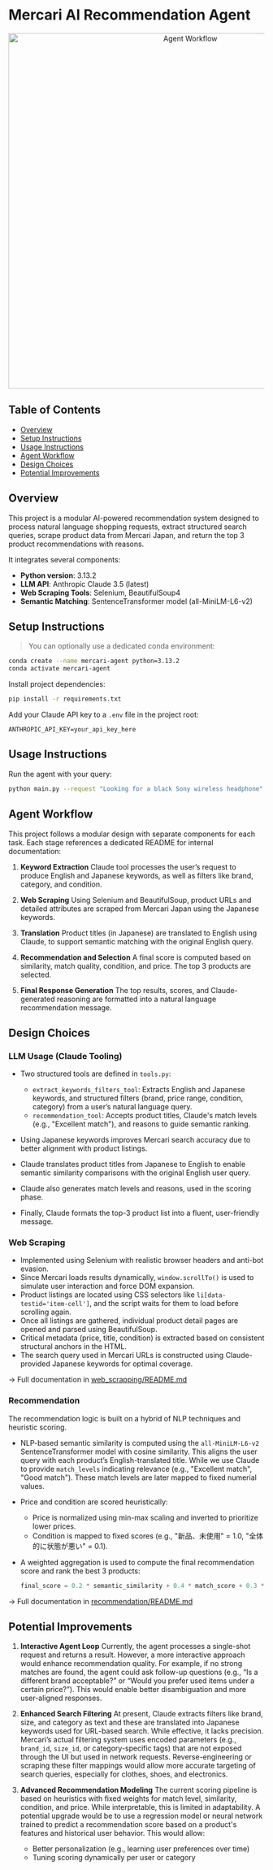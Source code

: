# Mercari AI Recommendation Agent

<p align="center">
  <img src="./docs/agent_workflow.png" alt="Agent Workflow" width="700" />
</p>

## Table of Contents

* [Overview](#overview)
* [Setup Instructions](#setup-instructions)
* [Usage Instructions](#usage-instructions)
* [Agent Workflow](#agent-workflow)
* [Design Choices](#design-choices)
* [Potential Improvements](#potential-improvements)

## Overview

This project is a modular AI-powered recommendation system designed to process natural language shopping requests, extract structured search queries, scrape product data from Mercari Japan, and return the top 3 product recommendations with reasons.

It integrates several components:

* **Python version**: 3.13.2
* **LLM API**: Anthropic Claude 3.5 (latest)
* **Web Scraping Tools**: Selenium, BeautifulSoup4
* **Semantic Matching**: SentenceTransformer model (all-MiniLM-L6-v2)

## Setup Instructions

> You can optionally use a dedicated conda environment:

```bash
conda create --name mercari-agent python=3.13.2
conda activate mercari-agent
```

Install project dependencies:

```bash
pip install -r requirements.txt
```

Add your Claude API key to a `.env` file in the project root:

```env
ANTHROPIC_API_KEY=your_api_key_here
```

## Usage Instructions

Run the agent with your query:

```bash
python main.py --request "Looking for a black Sony wireless headphone"
```

## Agent Workflow

This project follows a modular design with separate components for each task. Each stage references a dedicated README for internal documentation:

1. **Keyword Extraction**
   Claude tool processes the user’s request to produce English and Japanese keywords, as well as filters like brand, category, and condition.

2. **Web Scraping**
   Using Selenium and BeautifulSoup, product URLs and detailed attributes are scraped from Mercari Japan using the Japanese keywords. 

3. **Translation**
   Product titles (in Japanese) are translated to English using Claude, to support semantic matching with the original English query.

4. **Recommendation and Selection**
   A final score is computed based on similarity, match quality, condition, and price. The top 3 products are selected.

5. **Final Response Generation**
   The top results, scores, and Claude-generated reasoning are formatted into a natural language recommendation message.

## Design Choices

### LLM Usage (Claude Tooling)

* Two structured tools are defined in `tools.py`:

  * `extract_keywords_filters_tool`: Extracts English and Japanese keywords, and structured filters (brand, price range, condition, category) from a user’s natural language query.
  * `recommendation_tool`: Accepts product titles, Claude's match levels (e.g., "Excellent match"), and reasons to guide semantic ranking.
* Using Japanese keywords improves Mercari search accuracy due to better alignment with product listings.
* Claude translates product titles from Japanese to English to enable semantic similarity comparisons with the original English user query.
* Claude also generates match levels and reasons, used in the scoring phase.
* Finally, Claude formats the top-3 product list into a fluent, user-friendly message.

### Web Scraping

* Implemented using Selenium with realistic browser headers and anti-bot evasion.
* Since Mercari loads results dynamically, `window.scrollTo()` is used to simulate user interaction and force DOM expansion.
* Product listings are located using CSS selectors like `li[data-testid='item-cell']`, and the script waits for them to load before scrolling again.
* Once all listings are gathered, individual product detail pages are opened and parsed using BeautifulSoup.
* Critical metadata (price, title, condition) is extracted based on consistent structural anchors in the HTML.
* The search query used in Mercari URLs is constructed using Claude-provided Japanese keywords for optimal coverage.

→ Full documentation in [web\_scrapping/README.md](./web_scrapping/README.md)

### Recommendation

The recommendation logic is built on a hybrid of NLP techniques and heuristic scoring.
* NLP-based semantic similarity is computed using the `all-MiniLM-L6-v2` SentenceTransformer model with cosine similarity. This aligns the user query with each product’s English-translated title. While we use Claude to provide `match_levels` indicating relevance (e.g., "Excellent match", "Good match"). These match levels are later mapped to fixed numerial values.

* Price and condition are scored heuristically:

  * Price is normalized using min-max scaling and inverted to prioritize lower prices.
  * Condition is mapped to fixed scores (e.g., "新品、未使用" = 1.0, "全体的に状態が悪い" = 0.1).
* A weighted aggregation is used to compute the final recommendation score and rank the best 3 products:

  ```python
  final_score = 0.2 * semantic_similarity + 0.4 * match_score + 0.3 * price_score + 0.1 * condition_score
  ```

→ Full documentation in [recommendation/README.md](./recommendation/README.md)

## Potential Improvements

1. **Interactive Agent Loop**
   Currently, the agent processes a single-shot request and returns a result. However, a more interactive approach would enhance recommendation quality. For example, if no strong matches are found, the agent could ask follow-up questions (e.g., “Is a different brand acceptable?” or “Would you prefer used items under a certain price?”). This would enable better disambiguation and more user-aligned responses.

2. **Enhanced Search Filtering**
   At present, Claude extracts filters like brand, size, and category as text and these are translated into Japanese keywords used for URL-based search. While effective, it lacks precision. Mercari’s actual filtering system uses encoded parameters (e.g., `brand_id`, `size_id`, or category-specific tags) that are not exposed through the UI but used in network requests. Reverse-engineering or scraping these filter mappings would allow more accurate targeting of search queries, especially for clothes, shoes, and electronics.

3. **Advanced Recommendation Modeling**
   The current scoring pipeline is based on heuristics with fixed weights for match level, similarity, condition, and price. While interpretable, this is limited in adaptability. A potential upgrade would be to use a regression model or neural network trained to predict a recommendation score based on a product's features and historical user behavior. This would allow:

   * Better personalization (e.g., learning user preferences over time)
   * Tuning scoring dynamically per user or category


